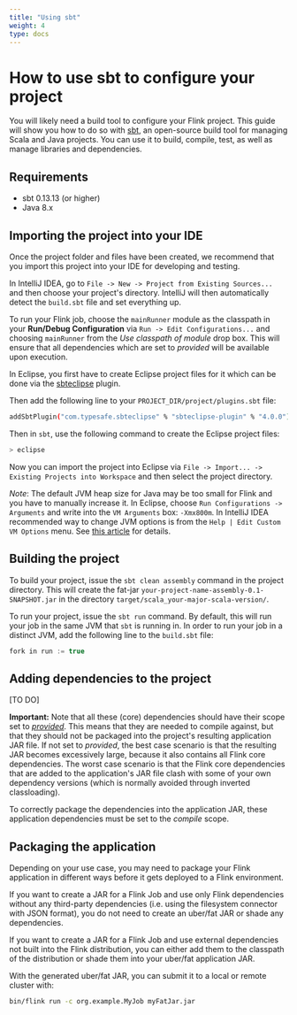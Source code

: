 ```yaml
---
title: "Using sbt"
weight: 4
type: docs
---
```

<!--
Licensed to the Apache Software Foundation (ASF) under one
or more contributor license agreements.  See the NOTICE file
distributed with this work for additional information
regarding copyright ownership.  The ASF licenses this file
to you under the Apache License, Version 2.0 (the
"License"); you may not use this file except in compliance
with the License.  You may obtain a copy of the License at

  http://www.apache.org/licenses/LICENSE-2.0

Unless required by applicable law or agreed to in writing,
software distributed under the License is distributed on an
"AS IS" BASIS, WITHOUT WARRANTIES OR CONDITIONS OF ANY
KIND, either express or implied.  See the License for the
specific language governing permissions and limitations
under the License.
-->

# How to use sbt to configure your project

You will likely need a build tool to configure your Flink project. This guide will show you how to
do so with [sbt](https://www.scala-sbt.org), an open-source build tool for managing Scala and Java 
projects. You can use it to build, compile, test, as well as manage libraries and dependencies.

## Requirements

- sbt 0.13.13 (or higher)
- Java 8.x

## Importing the project into your IDE

Once the project folder and files have been created, we recommend that you import this project into
your IDE for developing and testing.

In IntelliJ IDEA, go to `File -> New -> Project from Existing Sources...` and then choose your project's directory.
IntelliJ will then automatically detect the `build.sbt` file and set everything up.

To run your Flink job, choose the `mainRunner` module as the classpath in your __Run/Debug Configuration__
via `Run -> Edit Configurations...` and choosing `mainRunner` from the _Use classpath of module_ drop box.
This will ensure that all dependencies which are set to _provided_ will be available upon execution.

In Eclipse, you first have to create Eclipse project files for it which can be done via the
[sbteclipse](https://github.com/typesafehub/sbteclipse) plugin.

Then add the following line to your `PROJECT_DIR/project/plugins.sbt` file:

```bash
addSbtPlugin("com.typesafe.sbteclipse" % "sbteclipse-plugin" % "4.0.0")
```

Then in `sbt`, use the following command to create the Eclipse project files:

```bash
> eclipse
```

Now you can import the project into Eclipse via `File -> Import... -> Existing Projects into Workspace`
and then select the project directory.

*Note*: The default JVM heap size for Java may be too small for Flink and you have to manually increase it.
In Eclipse, choose `Run Configurations -> Arguments` and write into the `VM Arguments` box: `-Xmx800m`.
In IntelliJ IDEA recommended way to change JVM options is from the `Help | Edit Custom VM Options` menu.
See [this article](https://intellij-support.jetbrains.com/hc/en-us/articles/206544869-Configuring-JVM-options-and-platform-properties) for details.

## Building the project

To build your project, issue the `sbt clean assembly` command in the project directory. This will
create the fat-jar `your-project-name-assembly-0.1-SNAPSHOT.jar` in the directory `target/scala_your-major-scala-version/`.

To run your project, issue the `sbt run` command. By default, this will run your job in the same JVM
that `sbt` is running in. In order to run your job in a distinct JVM, add the following line to the
`build.sbt` file:

```scala
fork in run := true
```

## Adding dependencies to the project

[TO DO]

**Important:** Note that all these (core) dependencies should have their scope set to [*provided*](https://maven.apache.org/guides/introduction/introduction-to-dependency-mechanism.html#dependency-scope). This means that
they are needed to compile against, but that they should not be packaged into the project's resulting
application JAR file. If not set to *provided*, the best case scenario is that the resulting JAR
becomes excessively large, because it also contains all Flink core dependencies. The worst case scenario
is that the Flink core dependencies that are added to the application's JAR file clash with some of
your own dependency versions (which is normally avoided through inverted classloading).

To correctly package the dependencies into the application JAR, these application dependencies must
be set to the *compile* scope.

## Packaging the application

Depending on your use case, you may need to package your Flink application in different ways before it
gets deployed to a Flink environment.

If you want to create a JAR for a Flink Job and use only Flink dependencies without any third-party
dependencies (i.e. using the filesystem connector with JSON format), you do not need to create an
uber/fat JAR or shade any dependencies.

If you want to create a JAR for a Flink Job and use external dependencies not built into the Flink
distribution, you can either add them to the classpath of the distribution or shade them into your
uber/fat application JAR.

With the generated uber/fat JAR, you can submit it to a local or remote cluster with:

```sh
bin/flink run -c org.example.MyJob myFatJar.jar
```
